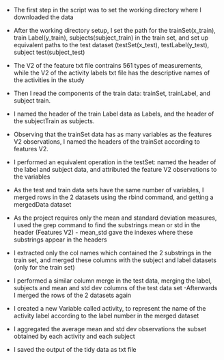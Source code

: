 - The first step in the script was to set the working directory where I downloaded the data

- After the working directory setup, I set the path for the trainSet(x_train), train Label(y_train), subjects(subject_train) in the train set, and set up equivalent paths to the test dataset (testSet(x_test), testLabel(y_test), subject test(subject_test)
- The V2 of the feature txt file contrains 561 types of measurements, while the V2 of the activity labels txt file 
has the descriptive names of the activities in the study
- Then I read the components of the train data: trainSet, trainLabel, and subject train.
- I named the header of the train Label data as Labels, and the header of the subjectTrain as subjects.
- Observing that the trainSet data has as many variables as the features V2 observations, I named the headers of the trainSet according to features V2.
- I performed an equivalent operation in the testSet: named the header of the label and subject data, and attributed the
feature V2 observations to the variables
- As the test and train data sets have the same number of variables, I merged rows in the 2 datasets using the rbind command, and
getting a mergedData dataset
- As the project requires only the mean and standard deviation measures, I used the grep command to find the substrings
mean or std in the header (Features V2) - mean_std gave the indexes where these substrings appear in the headers
- I extracted only the col names which contained the 2 substrings in the train set, and merged these columns with the subject
and label datasets (only for the train set)
- I performed a similar column merge in the test data, merging the label, subjects and mean and std dev columns of the test data set
-Afterwards I merged the rows of the 2 datasets again
- I created a new Variable called activity, to represent the name of the activity label according to the label number in the merged dataset
- I aggregated the average mean and std dev observations the subset obtained by each activity and each subject
- I saved the output of the tidy data as txt file
